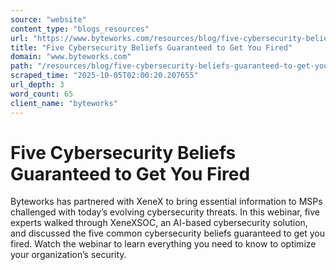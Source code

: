 ```yaml
---
source: "website"
content_type: "blogs_resources"
url: "https://www.byteworks.com/resources/blog/five-cybersecurity-beliefs-guaranteed-to-get-you-fired/"
title: "Five Cybersecurity Beliefs Guaranteed to Get You Fired"
domain: "www.byteworks.com"
path: "/resources/blog/five-cybersecurity-beliefs-guaranteed-to-get-you-fired/"
scraped_time: "2025-10-05T02:00:20.207655"
url_depth: 3
word_count: 65
client_name: "byteworks"
---
```


# Five Cybersecurity Beliefs Guaranteed to Get You Fired

Byteworks has partnered with XeneX to bring essential information to MSPs challenged with today’s evolving cybersecurity threats. In this webinar, five experts walked through XeneXSOC, an AI-based cybersecurity solution, and discussed the five common cybersecurity beliefs guaranteed to get you fired. Watch the webinar to learn everything you need to know to optimize your organization’s security.